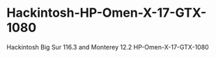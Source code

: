 # Hackintosh-HP-Omen-X-17-GTX-1080
Hackintosh Big Sur 116.3 and Monterey 12.2 HP-Omen-X-17-GTX-1080
